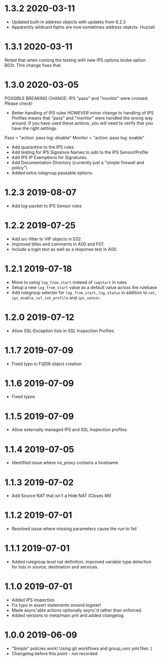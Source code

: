 # 1.3.2 2020-03-11
* Updated built-in address objects with updates from 6.2.3
* Apparently wildcard fqdns are now sometimes address objects. Huzzah

# 1.3.1 2020-03-11
Noted that when running the testing with new IPS options broke option B03r.
This change fixes that.

# 1.3.0 2020-03-05
POSSIBLE BREAKING CHANGE: IPS "pass" and "monitor" were crossed. Please check!
* Better handling of IPS rules *HOWEVER* minor change to handling of IPS
Profiles means that "pass" and "monitor" were handled the wrong way around. If
you have used these actions, you will need to verify that you have the right
settings. 

Pass = "action: pass log: disable"
Monitor = "action: pass log: enable"
* Add quarantine to the IPS rules
* Add testing for IPS Signature Names to add to the IPS Sensor/Profile
* Add IPS IP Exemptions for Signatures.
* Add Documentation Directory (currently just a "simple firewall and policy")
* Added extra rulegroup passable options.

# 1.2.3 2019-08-07
* Add log-packet to IPS Sensor roles

# 1.2.2 2019-07-25
* Add src-filter to VIP objects in E02.
* Improved titles and comments in A00 and F07.
* Include a login test as well as a response test in A00.

# 1.2.1 2019-07-18
* Move to using `log_from_start` instead of `logstart` in rules
* Setup a new `log_from_start` value as a default value across the rulebase
* Add rulegroup selecter for `log_from_start`, `log`, `status` in addition to 
`nat`, `ips_enable`, `ssl_ssh_profile` and `ips_sensor`.

# 1.2.0 2019-07-12
* Allow SSL-Exception lists in SSL Inspection Profiles

# 1.1.7 2019-07-09
* Fixed typo in FQDN object creation

# 1.1.6 2019-07-09
* Fixed typos

# 1.1.5 2019-07-09
* Allow externally managed IPS and SSL Inspection profiles

# 1.1.4 2019-07-05
* Identified issue where no_proxy contains a hostname

# 1.1.3 2019-07-02
* Add Source NAT that isn't a Hide NAT (Closes #6)

# 1.1.2 2019-07-01
* Resolved issue where missing parameters cause the run to fail

# 1.1.1 2019-07-01
* Added rulegroup level nat definition, improved variable type detection 
for lists in source, destination and services.

# 1.1.0 2019-07-01
* Added IPS inspection
* Fix typo in assert statements around logstart
* Made async'able actions optionally async'd rather than enforced.
* Added versions to meta/main.yml and added changelog.

# 1.0.0 2019-06-09
* "Simple" policies work! Using git workflows and group_vars yml files :)
* Changelog before this point - not recorded.
